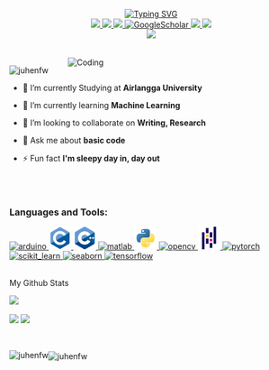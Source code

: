 <p align="center">
<a href="https://github.com/drkostas">
    <img src="https://readme-typing-svg.demolab.com?font=Georgia&size=18&duration=2000&pause=100&multiline=true&width=500&height=80&lines=Juhen+Fashikha+Wildan;Student+%7C+Tech+Enthusiast+%7C+General+Engineer;Robotics+%7C+AI+%7C+Machine+Learning&color=000000" alt="Typing SVG" />
</a>
<br/>

<a href="http://bit.ly/juhenfw">
    <img src="https://img.shields.io/badge/Website-bit.ly/juhenfw-red?style=flat-square">
</a>  
<!-- <a href="https://gkos.dev/Resume.pdf">
    <img src="https://img.shields.io/badge/PDF-CV-red?style=flat-square&logo=adobe">
</a>   -->
<a href="https://www.linkedin.com/in/juhenfw/">
    <img src="https://img.shields.io/badge/-Linkedin-blue?style=flat-square&logo=linkedin">
</a>
<a href="mailto:juhenwildan@gmail.com">
    <img src="https://img.shields.io/badge/-Email-red?style=flat-square&logo=gmail&logoColor=white">
</a>
<a href='https://scholar.google.com/citations?user=7VxM9hwAAAAJ&hl=id' target="_blank">
    <img alt='GoogleScholar' src='https://img.shields.io/badge/Scholar-100000?style=flat&logo=GoogleScholar&logoColor=white&&color=0181FF'>
</a>
<!-- <a href="https://pypi.org/user/drkostas/">
    <img src="https://img.shields.io/badge/PyPi-drkostas-blue?style=flat-square&logo=pypi&logoColor=white">
</a> -->
<!-- <a href="https://pypi.org/user/drkostas/">
    <img src="https://komarev.com/ghpvc/?username=drkostas&label=Visitors&color=0e75b6&style=flat" alt="googoldkhan" />
</a> -->
<a href="https://instagram.com/juhenfw_">
    <img src="https://img.shields.io/badge/-Instagram-%23E4405F?style=flat-square&logo=instagram&logoColor=white">
</a>
<a href="https://twitter.com/juhenfw_">
    <img src="https://img.shields.io/badge/-X-%23000000?style=flat-square&logo=X&logoColor=white">
</a>

<br/> 

<a href="https://github.com/Juhenfw">
    <img src="https://github-stats-alpha.vercel.app/api?username=juhenfw&cc=22272e&tc=37BCF6&ic=fff&bc=0000">
</a>

</p>

<br/>
<img align="right" alt="Coding" width="400" src="https://www.ismartcom.com/hs-fs/hubfs/ai%20gif.gif?width=600&name=ai%20gif.gif">

<p align="left"> <img src="https://komarev.com/ghpvc/?username=juhenfw&label=Profile%20views&color=0e75b6&style=flat" alt="juhenfw" /> </p>

- 📖 I’m currently Studying at **Airlangga University**

- 🌱 I’m currently learning **Machine Learning**

- 🤝 I’m looking to collaborate on **Writing, Research**

- 💬 Ask me about **basic code**

- ⚡ Fun fact **I'm sleepy day in, day out**


<br/><br/>
<h3 align="left">Languages and Tools:</h3>
<p align="left"> 
  <a href="https://www.arduino.cc/" target="_blank" rel="noreferrer"> <img src="https://cdn.worldvectorlogo.com/logos/arduino-1.svg" alt="arduino" width="40" height="40"/> </a> 
  <a href="https://www.cprogramming.com/" target="_blank" rel="noreferrer"> <img src="https://raw.githubusercontent.com/devicons/devicon/master/icons/c/c-original.svg" alt="c" width="40" height="40"/> </a> 
  <a href="https://www.w3schools.com/cpp/" target="_blank" rel="noreferrer"> <img src="https://raw.githubusercontent.com/devicons/devicon/master/icons/cplusplus/cplusplus-original.svg" alt="cplusplus" width="40" height="40"/> </a> 
  <a href="https://www.mathworks.com/" target="_blank" rel="noreferrer"> <img src="https://upload.wikimedia.org/wikipedia/commons/2/21/Matlab_Logo.png" alt="matlab" width="40" height="40"/> </a> 
  <a href="https://www.python.org" target="_blank" rel="noreferrer"> <img src="https://raw.githubusercontent.com/devicons/devicon/master/icons/python/python-original.svg" alt="python" width="40" height="40"/> </a> 
  <a href="https://opencv.org/" target="_blank" rel="noreferrer"> <img src="https://www.vectorlogo.zone/logos/opencv/opencv-icon.svg" alt="opencv" width="40" height="40"/> </a> 
  <a href="https://pandas.pydata.org/" target="_blank" rel="noreferrer"> <img src="https://raw.githubusercontent.com/devicons/devicon/2ae2a900d2f041da66e950e4d48052658d850630/icons/pandas/pandas-original.svg" alt="pandas" width="40" height="40"/> </a>
  <a href="https://pytorch.org/" target="_blank" rel="noreferrer"> <img src="https://www.vectorlogo.zone/logos/pytorch/pytorch-icon.svg" alt="pytorch" width="40" height="40"/> </a>
  <a href="https://scikit-learn.org/" target="_blank" rel="noreferrer"> <img src="https://upload.wikimedia.org/wikipedia/commons/0/05/Scikit_learn_logo_small.svg" alt="scikit_learn" width="40" height="40"/> </a>
  <a href="https://seaborn.pydata.org/" target="_blank" rel="noreferrer"> <img src="https://seaborn.pydata.org/_images/logo-mark-lightbg.svg" alt="seaborn" width="40" height="40"/> </a>
  <a href="https://www.tensorflow.org" target="_blank" rel="noreferrer"> <img src="https://www.vectorlogo.zone/logos/tensorflow/tensorflow-icon.svg" alt="tensorflow" width="40" height="40"/> </a> </p>

<br>
My Github Stats

![](http://github-profile-summary-cards.vercel.app/api/cards/profile-details?username=juhenfw&theme=dracula) 

![](http://github-profile-summary-cards.vercel.app/api/cards/repos-per-language?username=juhenfw&theme=dracula) 
![](http://github-profile-summary-cards.vercel.app/api/cards/most-commit-language?username=juhenfw&theme=dracula)


<br>


<p><img align="left" src="https://github-readme-stats.vercel.app/api/top-langs?username=juhenfw&show_icons=true&locale=en&layout=compact" alt="juhenfw" /></p>


<p><img align="center" src="https://github-readme-streak-stats.herokuapp.com/?user=juhenfw&" alt="juhenfw" /></p>
